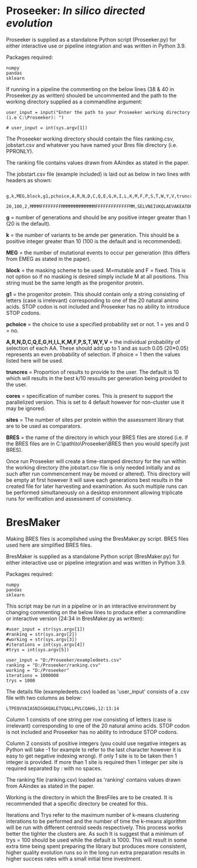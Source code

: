 # Proseeker: *In silico directed evolution*

Proseeker is supplied as a standalone Python script (Proseeker.py) for either interactive use or pipeline integration and was written in Python 3.9. 

Packages required:

    numpy
    pandas
    sklearn

If running in a pipeline the commenting on the below lines (38 & 40 in Proseeker.py as written) shouled be uncommented and the path to the working directory supplied as a commandline argument:

    user_input = input("Enter the path to your Proseeker working directory (i.e C:\Proseeker): ")

    # user_input = int(sys.argv[1])

The Proseeker working directory should contain the files ranking.csv, jobstart.csv and whatever you have named your Bres file directory (i.e. PPRONLY).

The ranking file contains values drawn from AAindex as stated in the paper.

The jobstart.csv file (example included) is laid out as below in two lines with headers as shown:

      g,k,MEG,block,g1,pchoice,A,R,N,D,C,Q,E,G,H,I,L,K,M,F,P,S,T,W,Y,V,truncres,cores,sites,bres
      20,100,2,MMMMFFFFFFFFMMMMMMMMMMMMMFFFFFFFFFFFFFMM,SELVNEIVKQLAEVAKEATDKELVIYIVKILAELAKQSTD,1,0.05,0.05,0.05,0.05,0.05,0.05,0.05,0.05,0.05,0.05,0.05,0.05,0.05,0.05,0.05,0.05,0.05,0.05,0.05,0.05,10,4,2,BRES

   **g** = number of generations and should be any positive integer greater than 1 (20 is the default).

   **k** = the number of variants to be amde per generation. This should be a positive integer greater than 10 (100 is the default and is recommended).

   **MEG** = the number of mutational events to occur per generation (this differs from EMEG as stated in the paper).

   **block** = the masking scheme to be used. M=mutable and F = fixed. This is not option so if no masking is desired simply include M at all positions. This string must be the same length as the progenitor protein.

   **g1** = the progenitor protein. This should contain only a string consisting of letters (case is irrelevant) corresponding to one of the 20 natural amino acids. STOP codon is not included and Proseeker has no ability to introduce STOP codons.

   **pchoice** = the choice to use a specified probability set or not. 1 = yes and 0 = no. 

   **A,R,N,D,C,Q,E,G,H,I,L,K,M,F,P,S,T,W,Y,V** = the individual probability of selection of each AA. These should add up to 1 and as such 0.05 (20*0.05) represents an even probability of selection. If phoice = 1 then the values listed here will be used. 

   **truncres** = Proportion of results to provide to the user. The default is 10 which will results in the best k/10 ressults per generation being provided to the user.

   **cores** = specification of number cores. This is present to support the parallelized version. This is set to 4 default however for non-cluster use it may be ignored.

 **sites** = The number of sites per protein within the assessment library that are to be used as comparators.

 **BRES** = the name of the directory in which your BRES files are stored (i.e. if the BRES files are in C:\path\to\Proseeker\BRES then you would specify just BRES).

Once run Proseeker will create a time-stamped directory for the run within the working directory (the jobstart.csv file is only needed initially and as such after run commencement may be moved or altered). This directory will be empty at first however it will save each generations best results in the created file for later harvesting and examination. As such multiple runs can be performed simultaneously on a desktop enironment allowing triplicate runs for verification and assessment of consistency.

# BresMaker

Making BRES files is acomplished using the BresMaker.py script. BRES files used here are simplified BRES files.

BresMaker is supplied as a standalone Python script (BresMaker.py) for either interactive use or pipeline integration and was written in Python 3.9. 

Packages required:

    numpy
    pandas
    sklearn

This script may be run in a pipeline or in an interactive environment by changing commenting on the below lines to produce ether a commandline or interactive version (24:34 in BresMaker.py as written):

    #user_input = str(sys.argv[1])
    #ranking = str(sys.argv[2])
    #working = str(sys.argv[3])
    #iterations = int(sys.argv[4])
    #trys = int(sys.argv[5])

    user_input = "D:/Proseeker/exampledeets.csv"
    ranking = "D:/Proseeker/ranking.csv"
    working = "D:/Proseeker"
    iterations = 1000000
    trys = 1000

The details file (exampledeets.csv) loaded as 'user_input' consists of a .csv file with two columns as below:

    LTPEQVVAIASNIGGKQALETVQALLPVLCQAHG,12:13:14

Column 1 consists of one string per row consisting of letters (case is irrelevant) corresponding to one of the 20 natural amino acids. STOP codon is not included and Proseeker has no ability to introduce STOP codons.

Column 2 consists of positive integers (you could use negative integers as Python will take -1 for example to refer to the last character however it is easy to get negative indexing wrong). If only 1 site is to be taken then 1 integer is provided. If more than 1 site is required then 1 integer per site is required separated by : with no spaces.

The ranking file (ranking.csv) loaded as 'ranking' contains values drawn from AAindex as stated in the paper.

Working is the directory in which the BresFiles are to be created. It is recommended that a specific directory be created for this. 

Iterations and Trys refer to the maximum number of k-means clustering interations to be performed and the number of time the k-means algorithm will be run with different centroid seeds respectively. This process works better the tighter the clusters are. As such It is suggest that a minimum of trys = 100 should be used while the default is 1000. This will result in some extra time being spent preparing the library but produces more consistent, higher quality evolution runs so in the long run extra preparation results in higher success rates with a small initial time investment.
